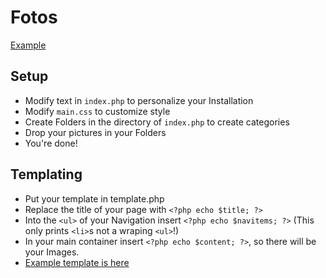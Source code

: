 # Fotos
[Example](http://fotos.lukasepple.de/)
## Setup
* Modify text in `index.php` to personalize your Installation
* Modify `main.css` to customize style
* Create Folders in the directory of `index.php` to create categories
* Drop your pictures in your Folders
* You're done!

## Templating
* Put your template in template.php
* Replace the title of your page with `<?php echo $title; ?>`
* Into the `<ul>` of your Navigation insert `<?php echo $navitems; ?>` (This only prints `<li>`s not a wraping `<ul>`!)
* In your main container insert `<?php echo $content; ?>`, so there will be your Images.
* [Example template is here](./template.php)